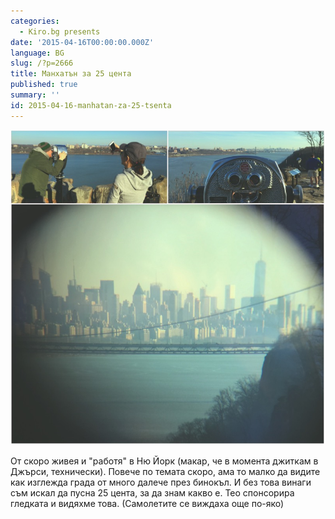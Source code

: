 ```yaml
---
categories:
  - Kiro.bg presents
date: '2015-04-16T00:00:00.000Z'
language: BG
slug: /?p=2666
title: Манхатън за 25 цента
published: true
summary: ''
id: 2015-04-16-manhatan-za-25-tsenta
---
```


![Manhattan view 25 cents](https://raw.githubusercontent.com/kirilchristov/blog_images/main/2015/04/25-cents.jpg)

 От скоро живея и "работя" в Ню Йорк (макар, че в момента джиткам в Джърси, технически). Повече по темата скоро, ама то малко да видите как изглежда града от много далече през бинокъл. И без това винаги съм искал да пусна 25 цента, за да знам какво е. Тео спонсорира гледката и видяхме това. (Самолетите се виждаха още по-яко)
